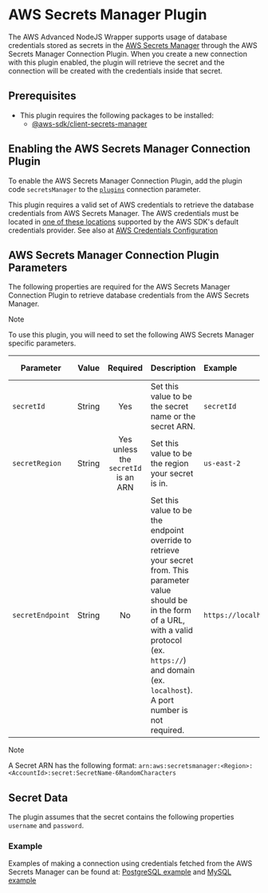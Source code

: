 # AWS Secrets Manager Plugin

The AWS Advanced NodeJS Wrapper supports usage of database credentials stored as secrets in the [AWS Secrets Manager](https://aws.amazon.com/secrets-manager/) through the AWS Secrets Manager Connection Plugin. When you create a new connection with this plugin enabled, the plugin will retrieve the secret and the connection will be created with the credentials inside that secret.

## Prerequisites

- This plugin requires the following packages to be installed:
  - [@aws-sdk/client-secrets-manager](https://docs.aws.amazon.com/AWSJavaScriptSDK/v3/latest/Package/-aws-sdk-client-secrets-manager/)

## Enabling the AWS Secrets Manager Connection Plugin

To enable the AWS Secrets Manager Connection Plugin, add the plugin code `secretsManager` to the [`plugins`](../UsingTheNodejsWrapper.md#connection-plugin-manager-parameters) connection parameter.

This plugin requires a valid set of AWS credentials to retrieve the database credentials from AWS Secrets Manager. The AWS credentials must be located in [one of these locations](https://docs.aws.amazon.com/AWSJavaScriptSDK/v3/latest/Package/-aws-sdk-credential-providers/#fromNodeProviderChain) supported by the AWS SDK's default credentials provider. See also at [AWS Credentials Configuration](../custom-configuration/AwsCredentialsConfiguration.md)

## AWS Secrets Manager Connection Plugin Parameters

The following properties are required for the AWS Secrets Manager Connection Plugin to retrieve database credentials from the AWS Secrets Manager.

> [!NOTE]  
> To use this plugin, you will need to set the following AWS Secrets Manager specific parameters.

| Parameter        | Value  |              Required               | Description                                                                                                                                                                                                                       | Example                  | Default Value |
| ---------------- | :----: | :---------------------------------: | :-------------------------------------------------------------------------------------------------------------------------------------------------------------------------------------------------------------------------------- | :----------------------- | ------------- |
| `secretId`       | String |                 Yes                 | Set this value to be the secret name or the secret ARN.                                                                                                                                                                           | `secretId`               | `null`        |
| `secretRegion`   | String | Yes unless the `secretId` is an ARN | Set this value to be the region your secret is in.                                                                                                                                                                                | `us-east-2`              | `null`        |
| `secretEndpoint` | String |                 No                  | Set this value to be the endpoint override to retrieve your secret from. This parameter value should be in the form of a URL, with a valid protocol (ex. `https://`) and domain (ex. `localhost`). A port number is not required. | `https://localhost:1234` | `null`        |

> [!NOTE]  
> A Secret ARN has the following format: `arn:aws:secretsmanager:<Region>:<AccountId>:secret:SecretName-6RandomCharacters`

## Secret Data

The plugin assumes that the secret contains the following properties `username` and `password`.

### Example

Examples of making a connection using credentials fetched from the AWS Secrets Manager can be found at:
[PostgreSQL example](../../../examples/aws_driver_example/aws_secrets_manager_postgresql_example.ts) and [MySQL example](../../../examples/aws_driver_example/aws_secrets_manager_mysql_example.ts)
